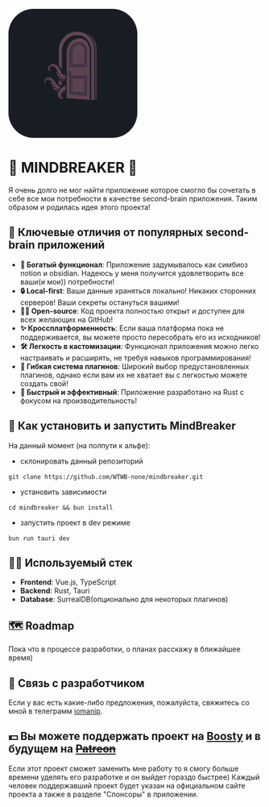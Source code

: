 ![alt](https://github.com/WTWB-none/mindbreaker/blob/main/src-tauri/icons/128x128@2x.png?raw=true)

# 🧠 MINDBREAKER 🧠

Я очень долго не мог найти приложение которое смогло бы сочетать в себе все мои потребности в качестве second-brain приложения. Таким образом и родилась идея этого проекта!

## 🔑 Ключевые отличия от популярных second-brain приложений

- **🔮 Богатый функционал**: Приложение задумывалось как симбиоз notion и obsidian. Надеюсь у меня получится удовлетворить все ваши(и мои)) потребности!
- **🔒 Local-first**: Ваши данные храняться локально! Никаких сторонних серверов! Ваши секреты остануться вашими!
- **⛓️‍💥 Open-source**: Код проекта полностью открыт и доступен для всех желающих на GitHub!
- **✨ Кроссплатформенность**: Если ваша платформа пока не поддерживается, вы можете просто пересобрать его из исходников!
- **🛠️ Легкость в кастомизации**: Функционал приложения можно легко настраивать и расширять, не требуя навыков программирования!
- **💪 Гибкая система плагинов**: Широкий выбор предустановленных плагинов, однако если вам их не хватает вы с легкостью можете создать свой!
- **🚀 Быстрый и эффективный**: Приложение разработано на Rust с фокусом на производительность!

## 📝 Как установить и запустить MindBreaker

На данный момент (на полпути к альфе):

- склонировать данный репозиторий

```
git clone https://github.com/WTWB-none/mindbreaker.git
```

- установить зависимости

```
cd mindbreaker && bun install
```

- запустить проект в dev режиме

```
bun run tauri dev
```

## 🧑‍💻 Используемый стек

- **Frontend**: Vue.js, TypeScript
- **Backend**: Rust, Tauri
- **Database**: SurrealDB(опционально для некоторых плагинов)

## 🗺️ Roadmap

Пока что в процессе разработки, о планах расскажу в ближайшее время)

## 📝 Связь с разработчиком

Если у вас есть какие-либо предложения, пожалуйста, свяжитесь со мной в телеграмм [iomanip](https://t.me/GhostOfTranshumanist).

## 💵 Вы можете поддержать проект на [Boosty](https://boosty.to/transhumanistdream) и в будущем на ~~[Patreon](...)~~

Если этот проект сможет заменить мне работу то я смогу больше времени уделять его разработке и он выйдет гораздо быстрее)
Каждый человек поддержавший проект будет указан на официальном сайте проекта а также в разделе "Спонсоры" в приложении.
